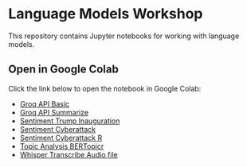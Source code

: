 # Language Models Workshop

This repository contains Jupyter notebooks for working with language models.

## Open in Google Colab

Click the link below to open the notebook in Google Colab:

- [Groq API Basic](https://colab.research.google.com/github/tpetric7/language_models_workshop/blob/main/Groq_API_basic_Google_Colab.ipynb)
- [Groq API Summarize](https://colab.research.google.com/github/tpetric7/language_models_workshop/blob/main/Groq_API_summarize_Google_Colab.ipynb)
- [Sentiment Trump Inauguration](https://colab.research.google.com/github/tpetric7/language_models_workshop/blob/main/Sentiment_in_colors_Trump_Inaugural_Speech.ipynb)
- [Sentiment Cyberattack](https://colab.research.google.com/github/tpetric7/language_models_workshop/blob/main/Sentiment_in_colors_Cyberattack.ipynb)
- [Sentiment Cyberattack R](https://colab.research.google.com/github/tpetric7/language_models_workshop/blob/main/R_Py_sentiment_Colab.ipynb)
- [Topic Analysis BERTopicr](https://colab.research.google.com/github/tpetric7/language_models_workshop/blob/main/R_Py_bertopicr_Colab.ipynb)
- [Whisper Transcribe Audio file](https://colab.research.google.com/github/tpetric7/language_models_workshop/blob/main/Whisper_transcribe.ipynb)
